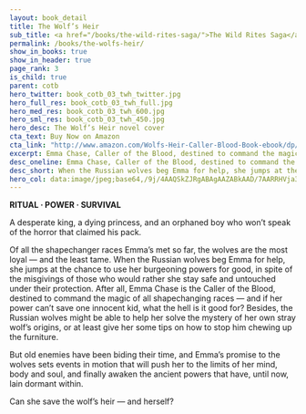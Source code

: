 ```yaml
---
layout: book_detail
title: The Wolf’s Heir
sub_title: <a href="/books/the-wild-rites-saga/">The Wild Rites Saga</a> · Book 3
permalink: /books/the-wolfs-heir/
show_in_books: true
show_in_header: true
page_rank: 3
is_child: true
parent: cotb
hero_twitter: book_cotb_03_twh_twitter.jpg
hero_full_res: book_cotb_03_twh_full.jpg
hero_med_res: book_cotb_03_twh_600.jpg
hero_sml_res: book_cotb_03_twh_450.jpg
hero_desc: The Wolf’s Heir novel cover
cta_text: Buy Now on Amazon
cta_link: "http://www.amazon.com/Wolfs-Heir-Caller-Blood-Book-ebook/dp/B01A8SDK8C/"
excerpt: Emma Chase, Caller of the Blood, destined to command the magic of all shapechanging races. But can she save the wolf’s heir — and herself?
desc_oneline: Emma Chase, Caller of the Blood, destined to command the magic of all shapechanging races. But can she save the wolf’s heir — and herself?
desc_short: When the Russian wolves beg Emma for help, she jumps at the chance to use her burgeoning powers as Caller of the Blood for good. But old enemies have been biding their time, and soon Emma will be pushed to the limits of her mind, body and soul. Can she save the wolf’s heir — and herself?
hero_col: data:image/jpeg;base64,/9j/4AAQSkZJRgABAgAAZABkAAD/7AARRHVja3kAAQAEAAAAPAAA/+4ADkFkb2JlAGTAAAAAAf/bAIQABgQEBAUEBgUFBgkGBQYJCwgGBggLDAoKCwoKDBAMDAwMDAwQDA4PEA8ODBMTFBQTExwbGxscHx8fHx8fHx8fHwEHBwcNDA0YEBAYGhURFRofHx8fHx8fHx8fHx8fHx8fHx8fHx8fHx8fHx8fHx8fHx8fHx8fHx8fHx8fHx8fHx8f/8AAEQgABgAEAwERAAIRAQMRAf/EAF0AAQAAAAAAAAAAAAAAAAAAAAYBAQEAAAAAAAAAAAAAAAAAAAIFEAABAwQDAAAAAAAAAAAAAAAREhMVACFBAzIEFhEAAgAHAAAAAAAAAAAAAAAAABEhMVGxAhID/9oADAMBAAIRAxEAPwAXId/yiorfBwpQ9oAeAKnGX7nngZoLBziWtulLH//Z
---
```


__RITUAL &middot; POWER &middot; SURVIVAL__

A desperate king, a dying princess, and an orphaned boy who won’t speak of the horror that claimed his pack. 

Of all the shapechanger races Emma’s met so far, the wolves are the most loyal &mdash; and the least tame. When the Russian wolves beg Emma for help, she jumps at the chance to use her burgeoning powers for good, in spite of the misgivings of those who would rather she stay safe and untouched under their protection. After all, Emma Chase is the Caller of the Blood, destined to command the magic of all shapechanging races &mdash; and if her power can’t save one innocent kid, what the hell is it good for? Besides, the Russian wolves might be able to help her solve the mystery of her own stray wolf’s origins, or at least give her some tips on how to stop him chewing up the furniture.

But old enemies have been biding their time, and Emma’s promise to the wolves sets events in motion that will push her to the limits of her mind, body and soul, and finally awaken the ancient powers that have, until now, lain dormant within.

Can she save the wolf’s heir &mdash; and herself?
